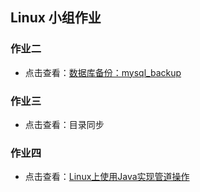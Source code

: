 ## Linux 小组作业

### 作业二
- 点击查看：[数据库备份：mysql_backup](https://gitee.com/wavelets/linux-work/tree/master/mysql_backup)

### 作业三
- 点击查看：目录同步

### 作业四
- 点击查看：[Linux上使用Java实现管道操作](https://gitee.com/wavelets/linux-work/blob/master/stream/Stream.java)